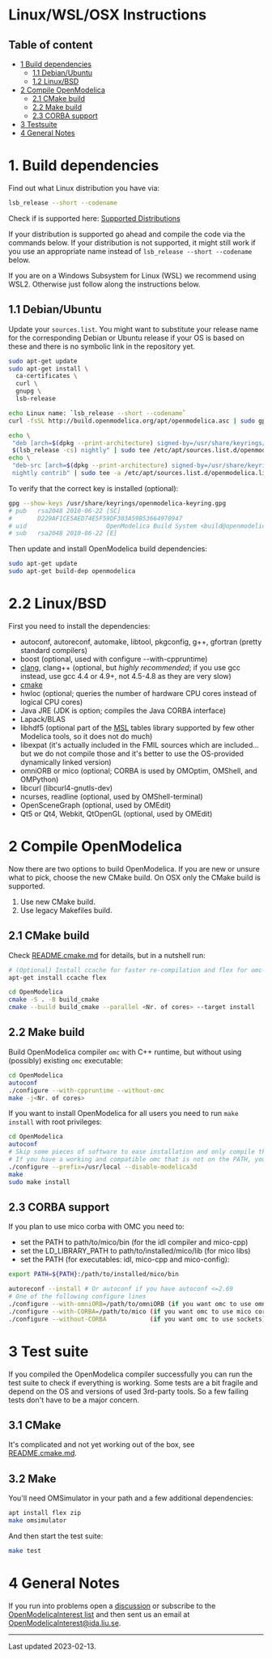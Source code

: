 # Linux/WSL/OSX Instructions

## Table of content

- [1 Build dependencies](#1-build-dependencies)
  - [1.1 Debian/Ubuntu](#11-debianubuntu)
  - [1.2 Linux/BSD](#12-linuxbsd)
- [2 Compile OpenModelica](#2-compile-openmodelica)
  - [2.1 CMake build](#21-cmake-build)
  - [2.2 Make build](#22-make-build)
  - [2.3 CORBA support](#23-corba-support)
- [3 Testsuite](#3-testsuite)
- [4 General Notes](#4-general-notes)

# 1. Build dependencies

Find out what Linux distribution you have via:
```bash
lsb_release --short --codename
```

Check if is supported here: [Supported Distributions](http://build.openmodelica.org/apt/dists/)

If your distribution is supported go ahead and compile the code via the commands below.
If your distribution is not supported, it might still work if you use an appropriate name instead of `lsb_release --short --codename` below.

If you are on a Windows Subsystem for Linux (WSL) we recommend using WSL2. Otherwise just
follow along the instructions below.

## 1.1 Debian/Ubuntu

Update your `sources.list`.
You might want to substitute your release name for the corresponding Debian or Ubuntu
release if your OS is based on these and there is no symbolic link in the repository yet.

```bash
sudo apt-get update
sudo apt-get install \
  ca-certificates \
  curl \
  gnupg \
  lsb-release

echo Linux name: `lsb_release --short --codename`
curl -fsSL http://build.openmodelica.org/apt/openmodelica.asc | sudo gpg --dearmor -o /usr/share/keyrings/openmodelica-keyring.gpg

echo \
 "deb [arch=$(dpkg --print-architecture) signed-by=/usr/share/keyrings/openmodelica-keyring.gpg] https://build.openmodelica.org/apt \
 $(lsb_release -cs) nightly" | sudo tee /etc/apt/sources.list.d/openmodelica.list > /dev/null
echo \
 "deb-src [arch=$(dpkg --print-architecture) signed-by=/usr/share/keyrings/openmodelica-keyring.gpg] https://build.openmodelica.org/apt \
 nightly contrib" | sudo tee -a /etc/apt/sources.list.d/openmodelica.list > /dev/null
```

To verify that the correct key is installed (optional):

```bash
gpg --show-keys /usr/share/keyrings/openmodelica-keyring.gpg
# pub   rsa2048 2010-06-22 [SC]
#       D229AF1CE5AED74E5F59DF303A59B53664970947
# uid                      OpenModelica Build System <build@openmodelica.org>
# sub   rsa2048 2010-06-22 [E]
```

Then update and install OpenModelica build dependencies:

```bash
sudo apt-get update
sudo apt-get build-dep openmodelica
```

# 2.2 Linux/BSD

First you need to install the dependencies:
- autoconf, autoreconf, automake, libtool, pkgconfig, g++, gfortran (pretty standard compilers)
- boost (optional, used with configure --with-cppruntime)
- [clang](http://clang.llvm.org/), clang++ (optional, but *highly recommended*; if you use gcc instead, use gcc 4.4 or 4.9+, not 4.5-4.8 as they are very slow)
- [cmake](http://www.cmake.org)
- hwloc (optional; queries the number of hardware CPU cores instead of logical CPU cores)
- Java JRE (JDK is option; compiles the Java CORBA interface)
- Lapack/BLAS
- libhdf5 (optional part of the [MSL](https://github.com/modelica/Modelica) tables library supported by few other Modelica tools, so it does not do much)
- libexpat (it's actually included in the FMIL sources which are included... but we do not compile those and it's better to use the OS-provided dynamically linked version)
- omniORB or mico (optional; CORBA is used by OMOptim, OMShell, and OMPython)
- libcurl (libcurl4-gnutls-dev)
- ncurses, readline (optional, used by OMShell-terminal)
- OpenSceneGraph (optional, used by OMEdit)
- Qt5 or Qt4, Webkit, QtOpenGL (optional, used by OMEdit)

# 2 Compile OpenModelica

Now there are two options to build OpenModelica. If you are new or unsure what to pick, choose the new CMake build.
On OSX only the CMake build is supported.

  1. Use new CMake build.
  2. Use legacy Makefiles build.

## 2.1 CMake build

Check [README.cmake.md](../README.cmake.md) for details, but in a nutshell run:

```bash
# (Optional) Install ccache for faster re-compilation and flex for omc-diff
apt-get install ccache flex
```

```bash
cd OpenModelica
cmake -S . -B build_cmake
cmake --build build_cmake --parallel <Nr. of cores> --target install
```

## 2.2 Make build

Build OpenModelica compiler `omc` with C++ runtime, but without using (possibly) existing
`omc` executable:

```bash
cd OpenModelica
autoconf
./configure --with-cppruntime --without-omc
make -j<Nr. of cores>
```

If you want to install OpenModelica for all users you need to run `make install` with root
privileges:

```bash
cd OpenModelica
autoconf
# Skip some pieces of software to ease installation and only compile the base omc executable
# If you have a working and compatible omc that is not on the PATH, you can use --with-omc=path/to/omc to speed up compilation
./configure --prefix=/usr/local --disable-modelica3d
make
sudo make install
```

## 2.3 CORBA support

If you plan to use mico corba with OMC you need to:
- set the PATH to path/to/mico/bin (for the idl compiler and mico-cpp)
- set the LD_LIBRARY_PATH to path/to/installed/mico/lib (for mico libs)
- set the PATH (for executables: idl, mico-cpp and mico-config):
```bash
export PATH=${PATH}:/path/to/installed/mico/bin
```

```bash
autoreconf --install # Or autoconf if you have autoconf <=2.69
# One of the following configure lines
./configure --with-omniORB=/path/to/omniORB (if you want omc to use omniORB corba)
./configure --with-CORBA=/path/to/mico (if you want omc to use mico corba)
./configure --without-CORBA            (if you want omc to use sockets)
```


# 3 Test suite

If you compiled the OpenModelica compiler successfully you can run the test suite to check
if everything is working. Some tests are a bit fragile and depend on the OS and versions
of used 3rd-party tools. So a few failing tests don't have to be a major concern.

## 3.1 CMake

It's complicated and not yet working out of the box, see
[README.cmake.md](../README.cmake.md).

## 3.2 Make

You'll need OMSimulator in your path and a few additional dependencies:

```bash
apt install flex zip
make omsimulator
```

And then start the test suite:

```bash
make test
```

# 4 General Notes

If you run into problems open a [discussion](https://github.com/OpenModelica/OpenModelica/discussions)
or subscribe to the [OpenModelicaInterest list](https://www.openmodelica.org/index.php/home/mailing-list)
and then sent us an email at [OpenModelicaInterest@ida.liu.se](mailto:OpenModelicaInterest@ida.liu.se).

--------------

Last updated 2023-02-13.
